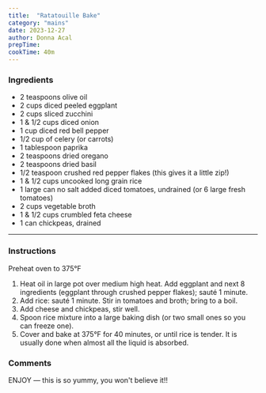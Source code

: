 ```yaml
---
title:  "Ratatouille Bake"
category: "mains"
date: 2023-12-27
author: Donna Acal
prepTime:
cookTime: 40m
---
```


### Ingredients

- 2 teaspoons olive oil
- 2 cups diced peeled eggplant
- 2 cups sliced zucchini
- 1 & 1/2 cups diced onion
- 1 cup diced red bell pepper
- 1/2 cup of celery (or carrots)
- 1 tablespoon paprika
- 2 teaspoons dried oregano
- 2 teaspoons dried basil
- 1/2 teaspoon crushed red pepper flakes (this gives it a little zip!)
- 1 & 1/2 cups uncooked long grain rice
- 1 large can no salt added diced tomatoes, undrained (or 6 large fresh tomatoes)
- 2 cups vegetable broth
- 1 & 1/2 cups crumbled feta cheese
- 1 can chickpeas, drained

---

### Instructions

Preheat oven to 375°F

1. Heat oil in large pot over medium high heat. Add eggplant and next 8 ingredients (eggplant through crushed pepper flakes); sauté 1 minute.
2. Add rice: sauté 1 minute. Stir in tomatoes and broth; bring to a boil.
3. Add cheese and chickpeas, stir well.
4. Spoon rice mixture into a large baking dish (or two small ones so you can freeze one).
5. Cover and bake at 375°F for 40 minutes, or until rice is tender. It is usually done when almost all the liquid is absorbed.

### Comments

ENJOY — this is so yummy, you won't believe it!!
